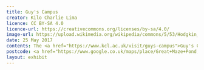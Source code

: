 ```yaml
---
title: Guy's Campus
creator: Kilo Charlie Lima
licence: CC BY-SA 4.0
licence-url: https://creativecommons.org/licenses/by-sa/4.0/
image-url: https://upload.wikimedia.org/wikipedia/commons/5/53/Hodgkin_Building_2%2C_Guy%27s_Campus.jpg
date: 25 May 2017
contents: The <a href="https://www.kcl.ac.uk/visit/guys-campus">Guy's Campus</a> is located on the south bank of the Thames, near London Bridge, and is dominated by <a href="https://www.kcl.ac.uk/visit/guys-hospital">Guy's Hospital</a>, which was founded in 1726 by Thomas Guy and includes academic units in dentistry, medicine, and biomedicine <a href="https://en.wikipedia.org/wiki/Guy%27s_Hospital">[1]</a>. The buildings of Guy's Campus include <a href="https://www.achurchnearyou.com/church/33172/get-in-touch/">Guy's Chapel</a>, The Colonnade, <a href="https://www.kcl.ac.uk/visit/henriette-raphael-building">Henriette Raphael House</a>, <a href="https://www.kcl.ac.uk/visit/hodgkin-building">Hodgkin Building</a>, and <a href="https://www.kcl.ac.uk/visit/shepherds-house">Shepherd's House</a>. <a href="https://en.wikipedia.org/wiki/Guy%27s_Hospital">[2]</a> The <a href="https://www.kcl.ac.uk/gordon">King's Gordon Museum of Pathology</a>, which is also on Guy's campus, is the largest medical museum in the United Kingdom <a href="https://en.wikipedia.org/wiki/Gordon_Museum_of_Pathology">[3]</a>. It is worth noting that <a href="https://boroughmarket.org.uk">Borough Market</a>, London's most famous food market, is located right next to Guy's campus and offers a wide variety of food from East Asia, Africa, Western Europe, and other regions, providing students attending Guy's campus with a diverse range of food options. This campus is also close to <a href="https://www.the-shard.com">the Shard</a>, which is a great place for the students to look out over London at night. Students can also enjoy the arts at the <a href="https://www.shakespearesglobe.com">Shakespeare's Globe Theatre</a> an <a href="https://www.tate.org.uk">Tate Modern</a> near the campus. 
postcode: <a href="https://www.google.co.uk/maps/place/Great+Maze+Pond,+London/@51.5033896,-0.0911704,16.7z/data=!4m5!3m4!1s0x48760359f5ea5903:0x43c39160fa2a7bdb!8m2!3d51.5033034!4d-0.0880079">SE1 1UL</a>
layout: exhibit
---
```


